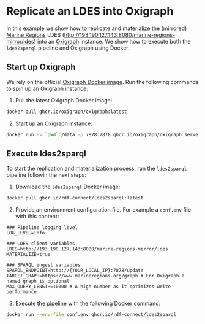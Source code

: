 # Replicate an LDES into Oxigraph

In this example we show how to replicate and materialize the (mirrored) [Marine Regions](https://marineregions.org) LDES (<http://193.190.127.143:8080/marine-regions-mirror/ldes>) into an [Oxigraph](https://github.com/oxigraph/oxigraph) instance. We show how to execute both the `ldes2sparql` pipeline and Oxigraph using Docker.

## Start up Oxigraph

We rely on the official [Oxigraph Docker image](https://github.com/oxigraph/oxigraph/pkgs/container/oxigraph). Run the following commands to spin up an Oxigraph instance:

1. Pull the latest Oxigraph Docker image:
```bash
docker pull ghcr.io/oxigraph/oxigraph:latest
```
2. Start up an Oxigraph instance:
```bash
docker run -v `pwd`:/data -p 7878:7878 ghcr.io/oxigraph/oxigraph serve --location /data --bind 0.0.0.0:7878
```

## Execute ldes2sparql

To start the replication and materialization process, run the `ldes2sparql` pipeline followin the next steps:

1. Download the `ldes2sparql` Docker image:
```bash
docker pull ghcr.io/rdf-connect/ldes2sparql:latest
```
2. Provide an environment configuration file. For example a `conf.env` file with this content:
```dotenv
### Pipeline logging level
LOG_LEVEL=info

### LDES client variables
LDES=http://193.190.127.143:8080/marine-regions-mirror/ldes
MATERIALIZE=true

### SPARQL ingest variables
SPARQL_ENDPOINT=http://{YOUR_LOCAL_IP}:7878/update
TARGET_GRAPH=https://www.marineregions.org/graph # For Oxigraph a named graph is optional
MAX_QUERY_LENGTH=10000 # A high number as it optimizes write performance
```
3. Execute the pipeline with the following Docker command:
```bash
docker run --env-file conf.env ghcr.io/rdf-connect/ldes2sparql
```